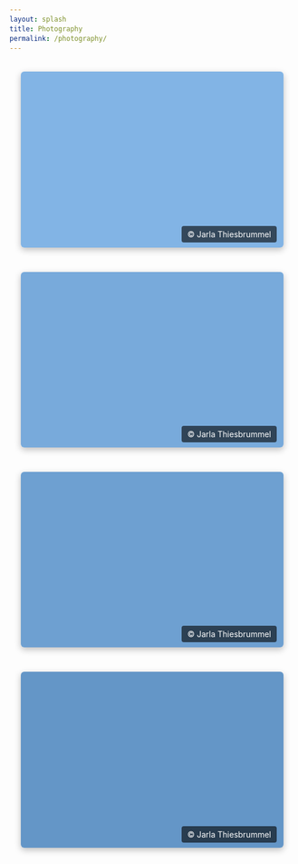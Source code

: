 ```yaml
---
layout: splash
title: Photography
permalink: /photography/
---
```


<div class="portfolio">
  <div class="photo">
    <img src="/assets/images/gallery/photo1.jpg" alt="Photo 1">
    <div class="overlay">© Jarla Thiesbrummel</div>
  </div>
  <div class="photo">
    <img src="/assets/images/gallery/photo2.jpg" alt="Photo 2">
    <div class="overlay">© Jarla Thiesbrummel</div>
  </div>
  <div class="photo">
    <img src="/assets/images/gallery/photo3.jpg" alt="Photo 3">
    <div class="overlay">© Jarla Thiesbrummel</div>
  </div>
  <div class="photo">
    <img src="/assets/images/gallery/photo4.jpg" alt="Photo 4">
    <div class="overlay">© Jarla Thiesbrummel</div>
  </div>
</div>

<style>
.portfolio {
  display: flex;
  flex-direction: column;
  align-items: center;
  gap: 40px; /* space between photos */
  padding: 20px;
}

.photo {
  position: relative;
  width: 100%;
  max-width: 1000px; /* controls maximum size of each image */
}

.photo img {
  width: 100%;
  height: auto;
  border-radius: 6px;
  box-shadow: 0 4px 12px rgba(0,0,0,0.25);
}

.overlay {
  position: absolute;
  bottom: 12px;
  right: 12px;
  background: rgba(0,0,0,0.6);
  color: #fff;
  font-size: 14px;
  padding: 6px 10px;
  border-radius: 4px;
  pointer-events: none;
}
</style>

<script>
// Optional: disable right-click
document.addEventListener('contextmenu', event => event.preventDefault());
</script>

